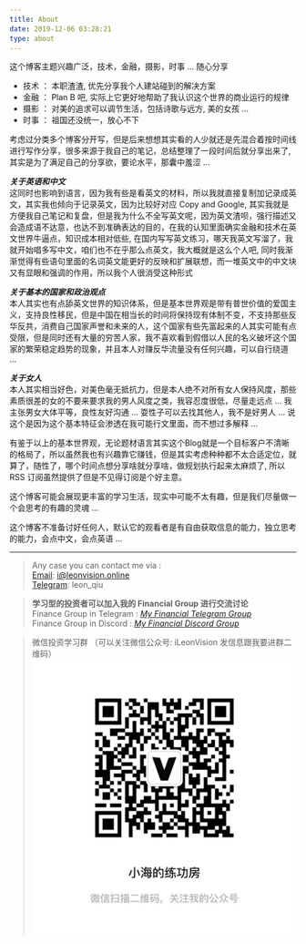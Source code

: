 ```yaml
---
title: About
date: 2019-12-06 03:28:21
type: about
---
```




这个博客主题兴趣广泛，技术，金融，摄影，时事 ...   随心分享  

* 技术 ： 本职渣渣, 优先分享我个人建站碰到的解决方案 
* 金融 ： Plan B 吧, 实际上它更好地帮助了我认识这个世界的商业运行的规律  
* 摄影 ： 对美的追求可以调节生活，包括诗歌与远方, 美的女孩 ... 
* 时事 ： 祖国还没统一，放心不下  
  

考虑过分类多个博客分开写，但是后来想想其实看的人少就还是先混合着按时间线进行写作分享，很多来源于我自己的笔记，总结整理了一段时间后就分享出来了, 其实是为了满足自己的分享欲，要论水平，那囊中羞涩 ...     

**_关于英语和中文_**  
这同时也影响到语言，因为我有些是看英文的材料，所以我就直接复制加记录成英文，其实我也倾向于记录英文，因为比较好对应 Copy and Google, 其实我就是方便我自己笔记和复盘，但是我为什么不全写英文呢，因为英文渣呗，强行描述又会造成语不达意，也达不到准确表达的目的，在我的认知里面确实金融和技术在英文世界牛逼点，知识成本相对低些,  在国内写写英文练习，哪天我英文写溜了，我就开始唱多写中文，咱们也不在乎那么点英文，我大概就是这么个人吧, 同时我渐渐觉得有些语句里面的名词英文能更好的反映和扩展联想，而一堆英文中的中文块又有显眼和强调的作用，所以我个人很消受这种形式   

**_关于基本的国家和政治观点_**  
本人其实也有点舔英文世界的知识体系，但是基本世界观是带有普世价值的爱国主义，支持良性移民，但是中国在相当长的时间将保持现有体制不变，不支持那些反华反共，消费自己国家声誉和未来的人，这个国家有些先富起来的人其实可能有点受限，但是同时还有大量的穷苦人家，我不喜欢看到假借以人民的名义破坏这个国家的繁荣稳定趋势的现象，并且本人对赚反华流量没有任何兴趣，可以自行绕道 ...   

**_关于女人_**  
本人其实相当好色，对美色毫无抵抗力，但是本人绝不对所有女人保持风度，那些素质很差的女的不要来要求我的男人风度之类，我容忍度很低，尽量走远点 ... 我主张男女大体平等，良性友好沟通 ... 耍性子可以去找其他人，我不是好男人 ... 说这个是因为这个基本特征会渗透在我可能行文里面，而不想过多解释 ... 

有鉴于以上的基本世界观，无论题材语言其实这个Blog就是一个目标客户不清晰的格局了，所以虽然我也有兴趣靠它赚钱，但是其实考虑种种都不太合适定位，就算了，随性了，哪个时间点想分享啥就分享啥，做规划执行起来太麻烦了, 所以 RSS 订阅虽然提供了但是不见得订阅是个好主意。



这个博客可能会展现更丰富的学习生活，现实中可能不太有趣，但是我们尽量做一个会思考的有趣的灵魂 ... 

这个博客不准备讨好任何人，默认它的观看者是有自由获取信息的能力，独立思考的能力，会点中文，会点英语 ... 

---
> Any case you can contact me via :  
> [Email](mailto:i@leonvision.online): i@leonvision.online  
> [Telegram](https://t.me/leon_qiu): leon_qiu  

>**学习型的投资者可以加入我的 Financial Group 进行交流讨论**    
>Finance Group in Telegram : [_My Financial Telegram Group_](https://t.me/joinchat/JAgU_xVgurGtCieh5GQ56g)   
>Finance Group in Discord : [_My Financial Discord Group_](https://discord.gg/NgWdjb)   

> 微信投资学习群 （可以关注微信公众号: iLeonVision 发信息跟我要进群二维码）
> ![wechat_qrcode](index/wechat_qrcode.png)
